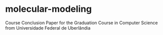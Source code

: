 # molecular-modeling
Course Conclusion Paper for the Graduation Course in Computer Science from Universidade Federal de Uberlândia
